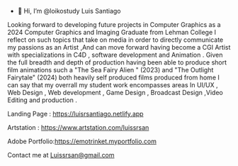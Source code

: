 - 👋 Hi, I’m @loikostudy Luis Santiago

 
Looking forward to developing future projects in Computer Graphics as a 2024 Computer Graphics and Imaging Graduate from Lehman College I reflect on such topics that take on media in order to directly communicate my passions as an Artist ,And can move forward having become a CGI Artist with specializations in C4D , software development and Animation . Given the full breadth and depth of production having been able to produce short film animations such a "The Sea Fairy Alien " (2023) and "The Outlight Fairytale" (2024) both heavily self produced films produced from home I can say that my overrall my student work encompasses areas In UI/UX , Web Design , Web development , Game Design , Broadcast Design ,Video Editing and production .

Landing Page :
https://luisrsantiago.netlify.app

Artstation :
https://www.artstation.com/luissrsan

Adobe Portfolio:https://emotrinket.myportfolio.com

Contact me 
at Luissrsan@gmail.com
